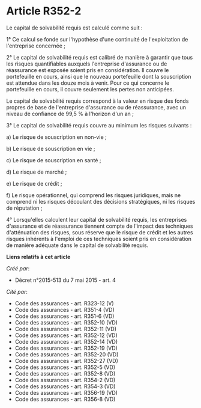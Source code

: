 # Article R352-2

Le capital de solvabilité requis est calculé comme suit : 

1° Ce calcul se fonde sur l'hypothèse d'une continuité de l'exploitation de l'entreprise concernée ; 

2° Le capital de solvabilité requis est calibré de manière à garantir que tous les risques quantifiables auxquels
l'entreprise d'assurance ou de réassurance est exposée soient pris en considération. Il couvre le portefeuille en cours,
ainsi que le nouveau portefeuille dont la souscription est attendue dans les douze mois à venir. Pour ce qui concerne le
portefeuille en cours, il couvre seulement les pertes non anticipées. 

Le capital de solvabilité requis correspond à la valeur en risque des fonds propres de base de l'entreprise d'assurance ou de
réassurance, avec un niveau de confiance de 99,5 % à l'horizon d'un an ; 

3° Le capital de solvabilité requis couvre au minimum les risques suivants : 

a) Le risque de souscription en non-vie ; 

b) Le risque de souscription en vie ; 

c) Le risque de souscription en santé ; 

d) Le risque de marché ; 

e) Le risque de crédit ; 

f) Le risque opérationnel, qui comprend les risques juridiques, mais ne comprend ni les risques découlant des décisions
stratégiques, ni les risques de réputation ; 

4° Lorsqu'elles calculent leur capital de solvabilité requis, les entreprises d'assurance et de réassurance tiennent compte
de l'impact des techniques d'atténuation des risques, sous réserve que le risque de crédit et les autres risques inhérents à
l'emploi de ces techniques soient pris en considération de manière adéquate dans le capital de solvabilité requis.

**Liens relatifs à cet article**

_Créé par_:

  - Décret n°2015-513 du 7 mai 2015 - art. 4

_Cité par_:

  - Code des assurances - art. R323-12 (V)
  - Code des assurances - art. R351-4 (VD)
  - Code des assurances - art. R351-6 (VD)
  - Code des assurances - art. R352-10 (VD)
  - Code des assurances - art. R352-11 (VD)
  - Code des assurances - art. R352-12 (VD)
  - Code des assurances - art. R352-14 (VD)
  - Code des assurances - art. R352-19 (VD)
  - Code des assurances - art. R352-20 (VD)
  - Code des assurances - art. R352-27 (VD)
  - Code des assurances - art. R352-5 (VD)
  - Code des assurances - art. R352-8 (VD)
  - Code des assurances - art. R354-2 (VD)
  - Code des assurances - art. R354-3 (VD)
  - Code des assurances - art. R356-19 (VD)
  - Code des assurances - art. R356-8 (VD)
